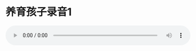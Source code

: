 # 养育孩子录音1

<audio style="width: 100%;" preload="false" controls controlslist="nodownload"><source src="//cdn.simai.ml/audio/mp3/old/12267.mp3" type="audio/mpeg">Your browser does not support the audio element.</audio>


